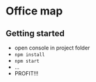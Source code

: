 # Office map

## Getting started

- open console in project folder
- `npm install`
- `npm start`
- ...
- PROFIT!!!